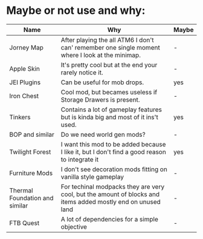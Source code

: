 # Maybe or not use and why:

| Name | Why | Maybe | 
| ----- | ---- | ---- |
| Jorney Map | After playing the all ATM6 I don't can' remember one single moment where I look at the minimap. |- |
| Apple Skin | It's pretty cool but at the end your rarely notice it. |- |
| JEI Plugins | Can be useful for mob drops. | yes | 
| Iron Chest | Cool mod, but becames useless if Storage Drawers is present. | - |
| Tinkers | Contains a lot of gameplay features but is kinda big and most of it ins't used. | yes |
| BOP and similar | Do we need world gen mods? | - |
| Twilight Forest | I want this mod to be added because I like it, but I don't find a good reason to integrate it | yes |
| Furniture Mods | I don't see decoration mods fitting on vanilla style gameplay | - |
| Thermal Foundation and similar | For techinal modpacks they are very cool, but the amount of blocks and items added mostly end on unused land | - |
| FTB Quest | A lot of dependencies for a simple objective | - | - | 